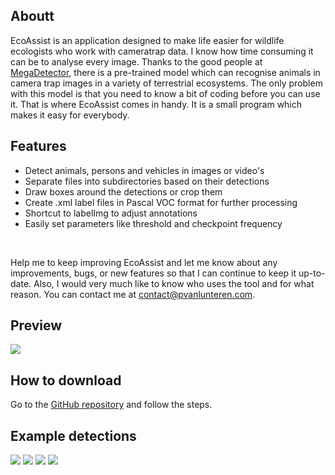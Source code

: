 <!doctype html>
<html>
  <head>
    <title>This is the title of the webpage!</title>
    <meta name="google-site-verification" content="Fa9AuK39hAqDGEC7hr32UtxcVsVJ-qLHsZ34C2brsd0" />
  </head>
  <body>
  </body>
</html>

## Aboutt
EcoAssist is an application designed to make life easier for wildlife ecologists who work with cameratrap data. I know how time consuming it can be to analyse every image. Thanks to the good people at <a href="https://github.com/microsoft/CameraTraps/blob/main/megadetector.md">MegaDetector</a>, there is a pre-trained model which can recognise animals in camera trap images in a variety of terrestrial ecosystems. The only problem with this model is that you need to know a bit of coding before you can use it. That is where EcoAssist comes in handy. It is a small program which makes it easy for everybody. 

## Features
* Detect animals, persons and vehicles in images or video's
* Separate files into subdirectories based on their detections
* Draw boxes around the detections or crop them
* Create .xml label files in Pascal VOC format for further processing
* Shortcut to labelImg to adjust annotations
* Easily set parameters like threshold and checkpoint frequency
<br/>

Help me to keep improving EcoAssist and let me know about any improvements, bugs, or new features so that I can continue to keep it up-to-date. Also, I would very much like to know who uses the tool and for what reason. You can contact me at [contact@pvanlunteren.com](mailto:contact@pvanlunteren.com).

## Preview
<img src="https://github.com/PetervanLunteren/EcoAssist/raw/main/imgs/parameters.png">

## How to download
Go to the [GitHub repository](https://github.com/PetervanLunteren/EcoAssist/) and follow the steps.

## Example detections
<img src="https://github.com/PetervanLunteren/EcoAssist/raw/main/imgs/example_1.jpg">
<img src="https://github.com/PetervanLunteren/EcoAssist/raw/main/imgs/example_2.jpg">
<img src="https://github.com/PetervanLunteren/EcoAssist/raw/main/imgs/example_3.jpg"> 
<img src="https://github.com/PetervanLunteren/EcoAssist/raw/main/imgs/example_4.jpg">
